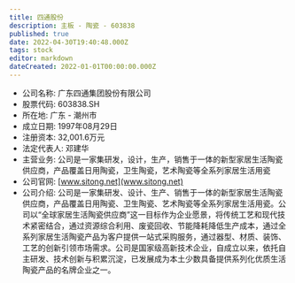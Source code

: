 ```yaml
---
title: 四通股份
description: 主板 - 陶瓷 - 603838
published: true
date: 2022-04-30T19:40:48.000Z
tags: stock
editor: markdown
dateCreated: 2022-01-01T00:00:00.000Z
---
```


- 公司名称: 广东四通集团股份有限公司
- 股票代码: 603838.SH
- 所在地: 广东 - 潮州市
- 成立日期: 1997年08月29日
- 注册资本: 32,001.6万元
- 法定代表人: 邓建华
- 主营业务: 公司是一家集研发，设计，生产，销售于一体的新型家居生活陶瓷供应商，产品覆盖日用陶瓷，卫生陶瓷，艺术陶瓷等全系列家居生活用瓷
- 公司官网: [www.sitong.net](www.sitong.net)
- 公司介绍: 公司是一家集研发、设计、生产、销售于一体的新型家居生活陶瓷供应商，产品覆盖日用陶瓷、卫生陶瓷、艺术陶瓷等全系列家居生活用瓷。公司以“全球家居生活陶瓷供应商”这一目标作为企业愿景，将传统工艺和现代技术紧密结合，通过资源综合利用、废瓷回收、节能降耗降低生产成本，通过全系列家居生活陶瓷产品为客户提供一站式采购服务，通过器型、材质、装饰、工艺的创新引领市场需求。公司是国家级高新技术企业，自成立以来，依托自主研发、技术创新与积累沉淀，已发展成为本土少数具备提供系列化优质生活陶瓷产品的名牌企业之一。


